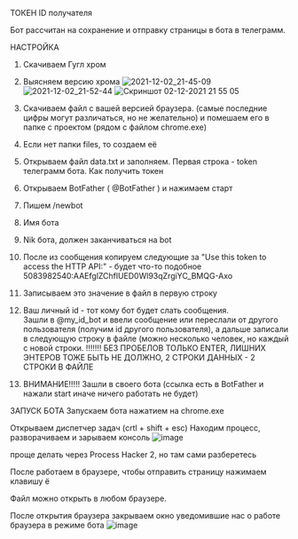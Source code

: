 ТОКЕН
ID получателя

Бот рассчитан на сохранение и отправку страницы в бота в телеграмм. 

НАСТРОЙКА

1. Скачиваем Гугл хром
2. Выясняем версию хрома
![2021-12-02_21-45-09](https://user-images.githubusercontent.com/56103491/144466778-3c953825-7c51-4d6c-862e-26b599bde218.png)
![2021-12-02_21-52-44](https://user-images.githubusercontent.com/56103491/144466943-b50bc0c6-f198-41ff-8167-b68d96545ac5.png)
![Скриншот 02-12-2021 21 55 05](https://user-images.githubusercontent.com/56103491/144467498-edfb17d4-0f51-4449-baba-a93460d10527.png)

3. Скачиваем файл с вашей версией браузера. (самые последние цифры могут различаться, но не желательно) и помешаем его в папке с проектом (рядом с файлом chrome.exe)
4. Если нет папки files, то создаем её
5. Открываем файл data.txt и заполняем. Первая строка - token телеграмм бота. 
  Как получить токен 
  1. Открываем BotFather ( @BotFather ) и нажимаем старт
  2. Пишем /newbot 
  3. Имя бота
  4. Nik бота, должен заканчиваться на bot
  5. После из сообщения копируем следующие за "Use this token to access the HTTP API:" - будет что-то подобное 5083982540:AAEfglZChflUED0Wl93qZrgiYC_BMQG-Axo
  6. Записываем это значение в файл в первую строку 
  
6. Ваш личный id - тот кому бот будет слать сообщения.  
  Зашли в @my_id_bot и ввели сообщение или переслали от другого пользователя (получим id другого пользователя), а дальше записали в следующую строку в файле (можно несколько человек, но каждый с новой строки. !!!!!!! БЕЗ ПРОБЕЛОВ ТОЛЬКО ENTER, ЛИШНИХ ЭНТЕРОВ ТОЖЕ БЫТЬ НЕ ДОЛЖНО, 2 СТРОКИ ДАННЫХ - 2 СТРОКИ В ФАЙЛЕ
  
7. ВНИМАНИЕ!!!!! Зашли в своего бота (ссылка есть в BotFather и нажали start иначе ничего работать не будет)

ЗАПУСК БОТА
Запускаем бота нажатием на chrome.exe

Открываем диспетчер задач (crtl + shift + esc)
Находим процесс, разворачиваем и зарываем консоль ![image](https://user-images.githubusercontent.com/56103491/144477489-051829b7-e433-4ba3-93dd-17325917b787.png)

проще делать через Process Hacker 2, но там сами разберетесь 

После работаем в браузере, чтобы отправить страницу нажимаем клавишу ё
 
Файл можно открыть в любом браузере.

После открытия браузера закрываем окно уведомившие нас о работе браузера в режиме бота
![image](https://user-images.githubusercontent.com/56103491/144479182-3f71c38b-7683-4d67-ac8d-8737b772c81c.png)
